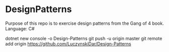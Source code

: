 # DesignPatterns
Purpose of this repo is to exercise design patterns from the Gang of 4 book.
Language: C#

dotnet new console -o Design-Patterns
git push -u origin master
git remote add origin https://github.com/LuczynskiDar/Design-Patterns
